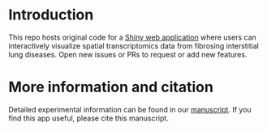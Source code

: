 # Introduction
This repo hosts original code for a [Shiny web application]() where users can interactively visualize spatial transcriptomics data from fibrosing interstitial lung diseases. Open new issues or PRs to request or add new features.


# More information and citation
Detailed experimental information can be found in our [manuscript](). If you find this app useful, please cite this manuscript.
